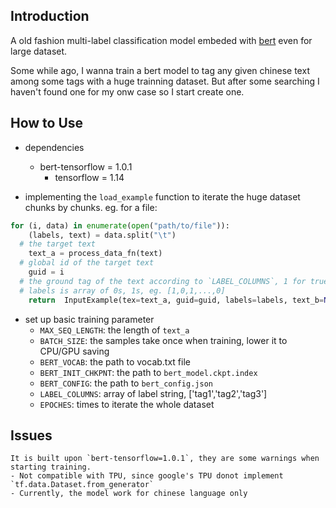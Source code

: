 ## Introduction

A old fashion multi-label classification model embeded with [bert](https://github.com/google-research/bert) even for large dataset.

Some while ago, I wanna train a bert model to tag any given chinese text among some tags with a huge trainning dataset.
But after some searching I haven't found one for my onw case so I start create one.

## How to Use
- dependencies
  - bert-tensorflow = 1.0.1
	- tensorflow = 1.14

- implementing the `load_example` function to iterate the huge dataset chunks by chunks. eg. for a file:
```python
for (i, data) in enumerate(open("path/to/file")):
	(labels, text) = data.split("\t")
  # the target text 
	text_a = process_data_fn(text)
  # global id of the target text 
	guid = i 
  # the ground tag of the text according to `LABEL_COLUMNS`, 1 for true, 0 for false
  # labels is array of 0s, 1s, eg. [1,0,1,...,0]
	return  InputExample(tex=text_a, guid=guid, labels=labels, text_b=None)
```
- set up basic training parameter
	- `MAX_SEQ_LENGTH`: the length of `text_a` 
	- `BATCH_SIZE`: the samples take once when training, lower it to CPU/GPU saving
	- `BERT_VOCAB`: the path to vocab.txt file 
	- `BERT_INIT_CHKPNT`: the path to `bert_model.ckpt.index`
	- `BERT_CONFIG`:  the path to `bert_config.json`
	- `LABEL_COLUMNS`: array of label string, ['tag1','tag2','tag3']
	- `EPOCHES`: times to iterate the whole dataset

## Issues

	It is built upon `bert-tensorflow=1.0.1`, they are some warnings when starting training.
	- Not compatible with TPU, since google's TPU donot implement `tf.data.Dataset.from_generator`
	- Currently, the model work for chinese language only

